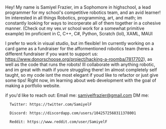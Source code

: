 Hey! My name is Samiyel Frazier, im a Sophomore in highschool, a lead programmer for my school's competitive robotics team, and an avid learner!
Im interested in all things Robotics, programming, art, and math; im constantly looking for ways to incorperate all of them together in a cohesive manner. (Check out my vex.vr school work for a somewhat primitive example)
Im proficient in C, C++, C#, Python, Scratch (lol), XAML, MAUI

I prefer to work in visual studio, but im flexible!
Im currently working on a card game as a fundraiser for the afformentioned robotics team (heres a different fundraiser if you want to support us: https://www.donorschoose.org/project/hacking-a-roomba/7817702), as well as the code that runs the robots!
Ill collaborate with anything robotic, and im great with math if youre struggling there!
Im almost completely self taught, so my code isnt the most elegant if youd like to refactor or just give some tips!
Right now, im learning about web development with the goal of making a portfolio website.

if you'd like to reach out: 
Email me: samiyelfrazier@gmail.com
DM me: 

	  Twitter: https://twitter.com/SamiyelF
   
	  Discord: https://discordapp.com/users/1042572568311378001
   
	  Reddit: https://www.reddit.com/user/SamiyelF
